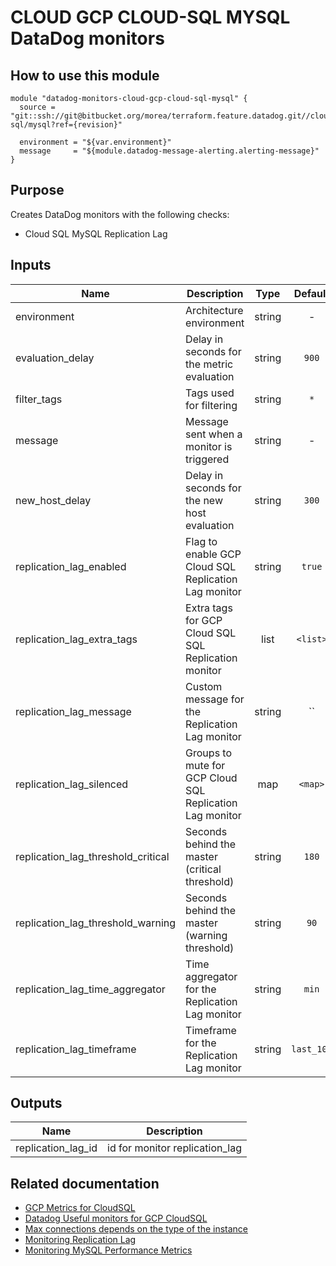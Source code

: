 # CLOUD GCP CLOUD-SQL MYSQL DataDog monitors

## How to use this module

```
module "datadog-monitors-cloud-gcp-cloud-sql-mysql" {
  source = "git::ssh://git@bitbucket.org/morea/terraform.feature.datadog.git//cloud/gcp/cloud-sql/mysql?ref={revision}"

  environment = "${var.environment}"
  message     = "${module.datadog-message-alerting.alerting-message}"
}

```

## Purpose

Creates DataDog monitors with the following checks:

- Cloud SQL MySQL Replication Lag

## Inputs

| Name | Description | Type | Default | Required |
|------|-------------|:----:|:-----:|:-----:|
| environment | Architecture environment | string | - | yes |
| evaluation_delay | Delay in seconds for the metric evaluation | string | `900` | no |
| filter_tags | Tags used for filtering | string | `*` | no |
| message | Message sent when a monitor is triggered | string | - | yes |
| new_host_delay | Delay in seconds for the new host evaluation | string | `300` | no |
| replication_lag_enabled | Flag to enable GCP Cloud SQL Replication Lag monitor | string | `true` | no |
| replication_lag_extra_tags | Extra tags for GCP Cloud SQL SQL Replication monitor | list | `<list>` | no |
| replication_lag_message | Custom message for the Replication Lag monitor | string | `` | no |
| replication_lag_silenced | Groups to mute for GCP Cloud SQL Replication Lag monitor | map | `<map>` | no |
| replication_lag_threshold_critical | Seconds behind the master (critical threshold) | string | `180` | no |
| replication_lag_threshold_warning | Seconds behind the master (warning threshold) | string | `90` | no |
| replication_lag_time_aggregator | Time aggregator for the Replication Lag monitor | string | `min` | no |
| replication_lag_timeframe | Timeframe for the Replication Lag monitor | string | `last_10m` | no |

## Outputs

| Name | Description |
|------|-------------|
| replication_lag_id | id for monitor replication_lag |

## Related documentation

* [GCP Metrics for CloudSQL](https://cloud.google.com/monitoring/api/metrics_gcp#gcp-cloudsql)
* [Datadog Useful monitors for GCP CloudSQL](https://www.datadoghq.com/blog/monitor-google-cloud-sql/)
* [Max connections depends on the type of the instance](https://cloud.google.com/sql/docs/quotas#fixed-limits)
* [Monitoring Replication Lag](https://cloud.google.com/sql/docs/mysql/high-availability#replication-lag-monitor)
* [Monitoring MySQL Performance Metrics](https://www.datadoghq.com/blog/monitoring-mysql-performance-metrics)
